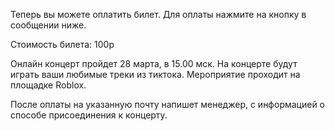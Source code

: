 Теперь вы можете оплатить билет. Для оплаты нажмите на кнопку в сообщении ниже.

Стоимость билета: 100р

Онлайн концерт пройдет 28 марта, в 15.00 мск. На концерте будут играть ваши любимые треки из тиктока.
Мероприятие проходит на площадке Roblox.

После оплаты на указанную почту напишет менеджер, с информацией о способе присоединения к концерту.